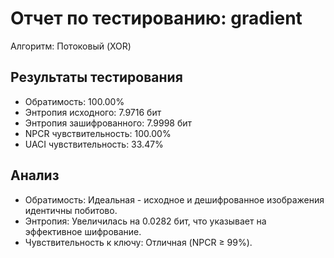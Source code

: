 # Отчет по тестированию: gradient

Алгоритм: Потоковый (XOR)

## Результаты тестирования

- Обратимость: 100.00%
- Энтропия исходного: 7.9716 бит
- Энтропия зашифрованного: 7.9998 бит
- NPCR чувствительность: 100.00%
- UACI чувствительность: 33.47%

## Анализ
- Обратимость: Идеальная - исходное и дешифрованное изображения идентичны побитово.
- Энтропия: Увеличилась на 0.0282 бит, что указывает на эффективное шифрование.
- Чувствительность к ключу: Отличная (NPCR ≥ 99%).